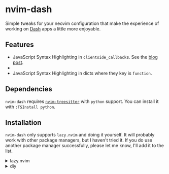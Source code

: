 # nvim-dash
Simple tweaks for your neovim configuration that make the experience of
working on [Dash](https://github.com/plotly/dash) apps a little more enjoyable.

## Features
- JavaScript Syntax Highlighting in `clientside_callback`s. See the [blog post](https://www.connorduncan.xyz/blog/dash-clientside-treesitter.html).
- 
- JavaScript Syntax Highlighting in dicts where they key is `function`.

## Dependencies
`nvim-dash` requires [`nvim-treesitter`](https://github.com/nvim-treesitter/nvim-treesitter) with `python` support.
You can install it with `:TSInstall python`.

## Installation
`nvim-dash` only supports `lazy.nvim` and doing it yourself. It will probably work with other package managers,
but I haven't tried it. 
If you do use another package manager successfully, please let me know, I'll add it to the list.

<details>
    <summary>lazy.nvim</summary>

```lua
{
    'ctdunc/dash-nvim',
}
```

</details>

<details>
    <summary>diy</summary>

copy `queries/python/injections.scm` to `$NVIM_CONFIG_LOCATION/queries/python/injections.scm`

</details>
